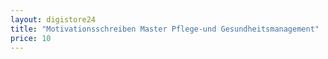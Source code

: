 ```yaml
---
layout: digistore24
title: "Motivationsschreiben Master Pflege-und Gesundheitsmanagement"
price: 10
---
```

